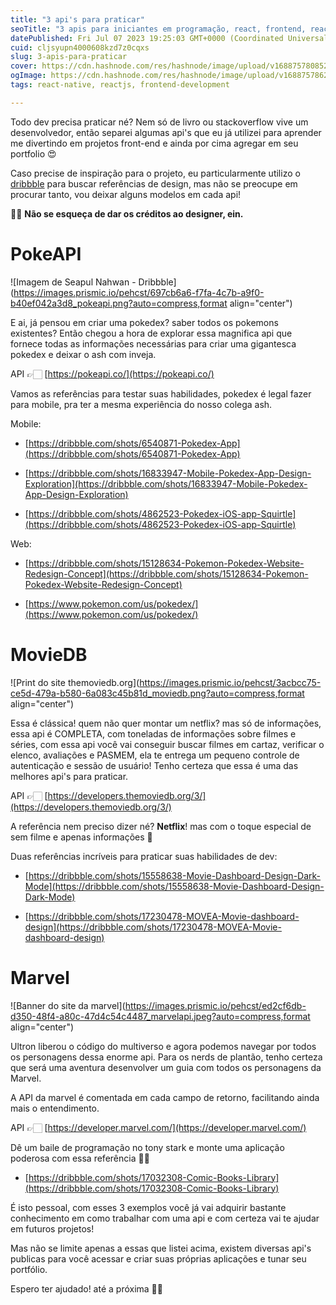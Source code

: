 ```yaml
---
title: "3 api's para praticar"
seoTitle: "3 apis para iniciantes em programação, react, frontend, react-native"
datePublished: Fri Jul 07 2023 19:25:03 GMT+0000 (Coordinated Universal Time)
cuid: cljsyupn4000608kzd7z0cqxs
slug: 3-apis-para-praticar
cover: https://cdn.hashnode.com/res/hashnode/image/upload/v1688757808526/b8f906e6-c0a8-4fec-b6a7-ac7364bb10ac.jpeg
ogImage: https://cdn.hashnode.com/res/hashnode/image/upload/v1688757862107/fde3f271-5414-4973-bf8b-6b2f9652f5a7.jpeg
tags: react-native, reactjs, frontend-development

---
```


Todo dev precisa praticar né? Nem só de livro ou stackoverflow vive um desenvolvedor, então separei algumas api's que eu já utilizei para aprender me divertindo em projetos front-end e ainda por cima agregar em seu portfolio 😍

Caso precise de inspiração para o projeto, eu particularmente utilizo o [dribbble](https://dribbble.com/) para buscar referências de design, mas não se preocupe em procurar tanto, vou deixar alguns modelos em cada api!

✋🏻 **Não se esqueça de dar os créditos ao designer, ein.**

# **PokeAPI**

![Imagem de Seapul Nahwan - Dribbble](https://images.prismic.io/pehcst/697cb6a6-f7fa-4c7b-a9f0-b40ef042a3d8_pokeapi.png?auto=compress,format align="center")

E ai, já pensou em criar uma pokedex? saber todos os pokemons existentes? Então chegou a hora de explorar essa magnifica api que fornece todas as informações necessárias para criar uma gigantesca pokedex e deixar o ash com inveja. 

API 👉🏻 [https://pokeapi.co/](https://pokeapi.co/)

Vamos as referências para testar suas habilidades, pokedex é legal fazer para mobile, pra ter a mesma experiência do nosso colega ash.

Mobile:

* [https://dribbble.com/shots/6540871-Pokedex-App](https://dribbble.com/shots/6540871-Pokedex-App)
    
* [https://dribbble.com/shots/16833947-Mobile-Pokedex-App-Design-Exploration](https://dribbble.com/shots/16833947-Mobile-Pokedex-App-Design-Exploration)
    
* [https://dribbble.com/shots/4862523-Pokedex-iOS-app-Squirtle](https://dribbble.com/shots/4862523-Pokedex-iOS-app-Squirtle)
    

Web:

* [https://dribbble.com/shots/15128634-Pokemon-Pokedex-Website-Redesign-Concept](https://dribbble.com/shots/15128634-Pokemon-Pokedex-Website-Redesign-Concept)
    
* [https://www.pokemon.com/us/pokedex/](https://www.pokemon.com/us/pokedex/)
    

# **MovieDB**

![Print do site themoviedb.org](https://images.prismic.io/pehcst/3acbcc75-ce5d-479a-b580-6a083c45b81d_moviedb.png?auto=compress,format align="center")

Essa é clássica! quem não quer montar um netflix? mas só de informações, essa api é COMPLETA, com toneladas de informações sobre filmes e séries, com essa api você vai conseguir buscar filmes em cartaz, verificar o elenco, avaliações e PASMEM, ela te entrega um pequeno controle de autenticação e sessão de usuário! Tenho certeza que essa é uma das melhores api's para praticar.

API 👉🏻 [https://developers.themoviedb.org/3/](https://developers.themoviedb.org/3/)

A referência nem preciso dizer né? **Netflix**! mas com o toque especial de sem filme e apenas informações 🫠

Duas referências incríveis para praticar suas habilidades de dev:

* [https://dribbble.com/shots/15558638-Movie-Dashboard-Design-Dark-Mode](https://dribbble.com/shots/15558638-Movie-Dashboard-Design-Dark-Mode)
    
* [https://dribbble.com/shots/17230478-MOVEA-Movie-dashboard-design](https://dribbble.com/shots/17230478-MOVEA-Movie-dashboard-design)
    

# **Marvel**

![Banner do site da marvel](https://images.prismic.io/pehcst/ed2cf6db-d350-48f4-a80c-47d4c54c4487_marvelapi.jpeg?auto=compress,format align="center")

Ultron liberou o código do multiverso e agora podemos navegar por todos os personagens dessa enorme api. Para os nerds de plantão, tenho certeza que será uma aventura desenvolver um guia com todos os personagens da Marvel.

A API da marvel é comentada em cada campo de retorno, facilitando ainda mais o entendimento.

API 👉🏻 [https://developer.marvel.com/](https://developer.marvel.com/)

Dê um baile de programação no tony stark e monte uma aplicação poderosa com essa referência 👊🏻

* [https://dribbble.com/shots/17032308-Comic-Books-Library](https://dribbble.com/shots/17032308-Comic-Books-Library)
    

É isto pessoal, com esses 3 exemplos você já vai adquirir bastante conhecimento em como trabalhar com uma api e com certeza vai te ajudar em futuros projetos!

Mas não se limite apenas a essas que listei acima, existem diversas api's publicas para você acessar e criar suas próprias aplicações e tunar seu portfólio.

Espero ter ajudado! até a próxima 👋🏻